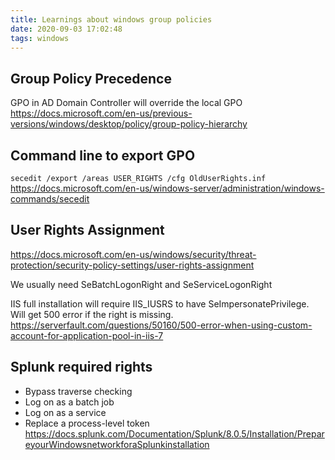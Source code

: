 ```yaml
---
title: Learnings about windows group policies
date: 2020-09-03 17:02:48
tags: windows
---
```


## Group Policy Precedence

GPO in AD Domain Controller will override the local GPO
https://docs.microsoft.com/en-us/previous-versions/windows/desktop/policy/group-policy-hierarchy


## Command line to export GPO

`secedit /export /areas USER_RIGHTS /cfg OldUserRights.inf`
https://docs.microsoft.com/en-us/windows-server/administration/windows-commands/secedit


## User Rights Assignment 

https://docs.microsoft.com/en-us/windows/security/threat-protection/security-policy-settings/user-rights-assignment

We usually need SeBatchLogonRight and SeServiceLogonRight

IIS full installation will require IIS_IUSRS to have SeImpersonatePrivilege. Will get 500 error if the right is missing.
https://serverfault.com/questions/50160/500-error-when-using-custom-account-for-application-pool-in-iis-7


## Splunk required rights

- Bypass traverse checking
- Log on as a batch job
- Log on as a service
- Replace a process-level token
https://docs.splunk.com/Documentation/Splunk/8.0.5/Installation/PrepareyourWindowsnetworkforaSplunkinstallation



